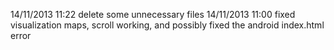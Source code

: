 14/11/2013  11:22 delete some unnecessary files
14/11/2013  11:00 fixed visualization maps, scroll working, and possibly fixed the android index.html error